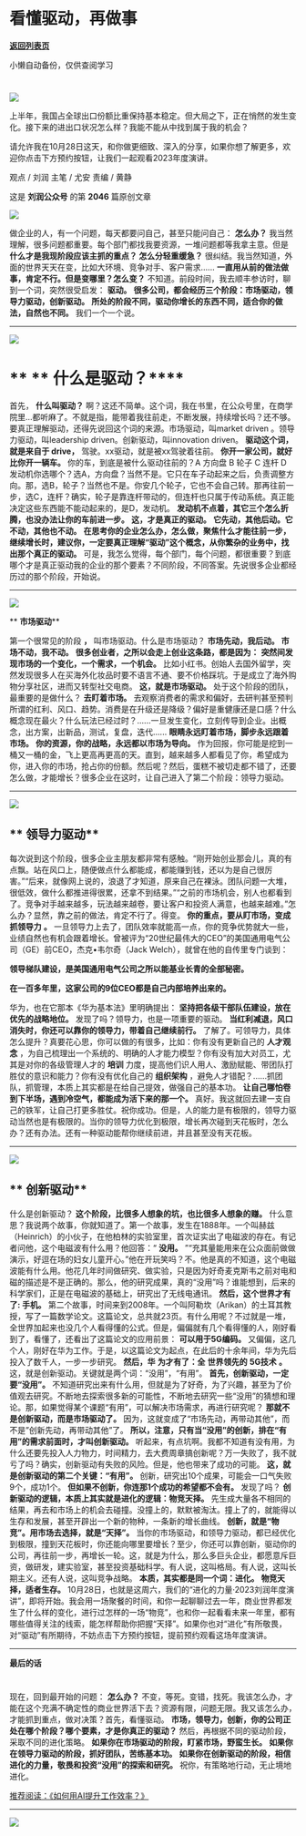 # 看懂驱动，再做事

[**返回列表页**](/gzh/刘润)

小懒自动备份，仅供查阅学习

#
![](https://mmbiz.qpic.cn/sz_mmbiz_jpg/Eia1pKbzLGbQ05rqf4tHyB6X44YvIRZf7ciayibtRy0rVSib8CQjW35A8ibcicFzDvdSceZ3wxRFa7icOhIMKPHicVnvEw/640?wx_fmt=jpeg&wxfrom;=5&wx;_lazy=1&wx;_co=1)

  

上半年，我国占全球出口份额比重保持基本稳定。但大局之下，正在悄然的发生变化。接下来的进出口状况怎么样？我能不能从中找到属于我的机会？

请允许我在10月28日这天，和你做更细致、深入的分享，如果你想了解更多，欢迎你点击下方预约按钮，让我们一起观看2023年度演讲。

  

观点 / 刘润 主笔 / 尤安 责编 / 黄静

这是 **刘润公众号** 的第 **2046** 篇原创文章

![](https://mmbiz.qpic.cn/sz_mmbiz_png/Eia1pKbzLGbSZ57HPo7A5mhKzhKlg5AokaIREqaw64oGKpiaSg9pz2EjBp3ZRqWY1KtKS3jGJY8tT6KuU1elczBQ/640?wx_fmt=png&wxfrom;=5&wx;_lazy=1&wx;_co=1)

做企业的人，有一个问题，每天都要问自己，甚至只能问自己： **怎么办？** 我当然理解，很多问题都重要。每个部门都找我要资源，一堆问题都等我拿主意。但是
**什么才是我现阶段应该主抓的重点？ **怎么分轻重缓急？**** 很纠结。我当然知道，外面的世界天天在变，比如大环境、竞争对手、客户需求......
**一直用从前的做法做事，肯定不行。但是变哪里？怎么变？** 不知道。前段时间，我去顺丰参访时，聊到一个词，突然很受启发： **驱动。**
**很多公司，都会经历三个阶段：市场驱动，领导力驱动，创新驱动。** **所处的阶段不同，驱动你增长的东西不同，适合你的做法，自然也不同。**
我们一个一个说。  
  

* * *

  
![](https://mmbiz.qpic.cn/sz_mmbiz_png/Eia1pKbzLGbRqOXK3HSrog18kGrRCUokhiagPnmJicKMAicnxp3Le36VY7SrqW9etBO8o9yv2R0MYUXcxdjKCARS8Q/640?wx_fmt=png&wxfrom;=5&wx;_lazy=1&wx;_co=1)

#  ** ** **什么是驱动？******

  
首先， **什么叫驱动？**
啊？这还不简单。这个词，我在书里，在公众号里，在商学院里...都听麻了。不就是指，能带着我往前走，不断发展，持续增长吗？还不够。要真正理解驱动，还得先说回这个词的来源。市场驱动，叫market
driven 。领导力驱动，叫leadership driven。创新驱动，叫innovation driven。 **驱动这个词，就是来自于
drive，** 驾驶。xx驱动，就是被xx驾驶着往前。 **你开一家公司，就好比你开一辆车。** 你的车，到底是被什么驱动往前的？A 方向盘 B 轮子 C
连杆 D
发动机你选哪个？选A，方向盘？当然不是。它只在车子动起来之后，负责调整方向。那，选B，轮子？当然也不是。你安几个轮子，它也不会自己转。那再往前一步，选C，连杆？确实，轮子是靠连杆带动的，但连杆也只属于传动系统。真正能决定这些东西能不能动起来的，是D，发动机。
**发动机不点着，其它三个怎么折腾，也没办法让你的车前进一步。** **这，才是真正的驱动。** **它先动，其他后动。它不动，其他也不动。**
**在思考你的企业怎么办，怎么做，聚焦什么才能往前一步，继续增长时，建议你，一定要真正理解“驱动”这个概念，从你繁杂的业务中，找出那个真正的驱动。**
可是，我怎么觉得，每个部门，每个问题，都很重要？到底哪个才是真正驱动我的企业的那个要素？不同阶段，不同答案。先说很多企业都经历过的那个阶段，开始说。  
  

* * *

  

![](https://mmbiz.qpic.cn/sz_mmbiz_png/Eia1pKbzLGbRqOXK3HSrog18kGrRCUokhljaWsMh0eUQCCXO9Xoq9zQa1CGYgzTyfAFEa53pgNS1wtLZgdksZCA/640?wx_fmt=png&wxfrom;=5&wx;_lazy=1&wx;_co=1)

 ** **市场驱动****

  
第一个很常见的阶段 **，** 叫市场驱动。什么是市场驱动？ **市场先动，我后动。 **市场不动，我不动。****
**很多创业者，之所以会走上创业这条路，都是因为：** **突然间发现市场的一个变化，一个需求，一个机会。**
比如小红书。创始人去国外留学，突然发现很多人在买海外化妆品时要不语言不通、要不价格踩坑。于是成立了海外购物分享社区，进而又转型社交电商。
**这，就是市场驱动。** 处于这个阶段的团队，最重要的是做什么？ **去盯着市场。**
去观察消费者的需求和偏好，去研判甚至预判所谓的红利、风口、趋势。消费是在升级还是降级？偏好是重健康还是口感？什么概念现在最火？什么玩法已经过时？......一旦发生变化，立刻传导到企业。出概念，出方案，出新品，测试，复盘，迭代......
**眼睛永远盯着市场，脚步永远跟着市场。** **你的资源，你的战略，永远都以市场为导向。**
作为回报，你可能是挖到一桶又一桶的金，飞上更高再更高的天。直到，越来越多人都看见了你，希望成为你，进入你的市场，抢占你的份额。然后呢？然后，蛋糕不被切走都不错了，还要怎么做，才能增长？很多企业在这时，让自己进入了第二个阶段：领导力驱动。  
  

* * *

  
![](https://mmbiz.qpic.cn/sz_mmbiz_png/Eia1pKbzLGbRqOXK3HSrog18kGrRCUokhY1bFJlkCvTG8ibYgBxU02vWiaFgYSZWjW9x4Q4bhNSXIzjhiaDGvJficLQ/640?wx_fmt=png&wxfrom;=5&wx;_lazy=1&wx;_co=1)

##  ** **领导力驱动****

  
每次说到这个阶段，很多企业主朋友都非常有感触。“刚开始创业那会儿，真的有点飘。站在风口上，随便做点什么都能成，都能赚到钱，还以为是自己很厉害。”“后来，就像网上说的，浪退了才知道，原来自己在裸泳。团队问题一大堆，很低效，做什么都推进得很累，还拿不到结果。”“之前的市场机会，别人也都看到了。竞争对手越来越多，玩法越来越卷，要让客户和投资人满意，也越来越难。”怎么办？显然，靠之前的做法，肯定不行了。得变。
**你的重点，要从盯市场，变成抓领导力** **。**
一旦领导力上去了，团队效率就能高一点，你的竞争优势就大一些，业绩自然也有机会跟着增长。曾被评为“20世纪最伟大的CEO”的美国通用电气公司（GE）前CEO，杰克•韦尔奇（Jack
Welch），就曾在他的自传里专门谈到：

 **领导梯队建设，是美国通用电气公司之所以能基业长青的全部秘密。**

 **在一百多年里，这家公司的9位CEO都是自己内部培养出来的。**

华为，也在它那本《华为基本法》里明确提出： **坚持把各级干部队伍建设，放在优先的战略地位。** 发现了吗？领导力，也是一项重要的驱动。
**当红利减退，风口消失时，你还可以靠你的领导力，带着自己继续前行。**
了解了。可领导力，具体怎么提升？真要花心思，你可以做的有很多，比如：你有没有更新自己的 **人才观念**
，为自己梳理出一个系统的、明确的人才能力模型？你有没有加大对员工，尤其是对你的各级管理人才的 **培训**
力度，提高他们识人用人、激励赋能、带团队打胜仗的意识和能力？你有没有优化自己的 **组织架构**
，避免人才错配？......抓团队，抓管理，本质上其实都是在给自己提效，做强自己的基本功。
**让自己哪怕卷到下半场，遇到冷空气，都能成为活下来的那一个。**
真好。我这就回去建一支自己的铁军，让自己打更多胜仗。祝你成功。但是，人的能力是有极限的，领导力驱动当然也是有极限的。当你的领导力优化到极限，增长再次碰到天花板时，怎么办？还有办法。还有一种驱动能帮你继续前进，并且甚至没有天花板。  
  

* * *

  
![](https://mmbiz.qpic.cn/sz_mmbiz_png/Eia1pKbzLGbRqOXK3HSrog18kGrRCUokhUIcCia8EC0QOibiaFvtY34rLjXvMvibdhB29IRlwnicXnWV6pNCIeqMzkdw/640?wx_fmt=png&wxfrom;=5&wx;_lazy=1&wx;_co=1)

##  ** **创新驱动****

  
什么是创新驱动？ **这个阶段，比很多人想象的坑，也比很多人想象的赚。**
什么意思？我说两个故事，你就知道了。第一个故事，发生在1888年。一个叫赫兹（Heinrich）的小伙子，在他柏林的实验室里，首次证实出了电磁波的存在。有记者问他，这个电磁波有什么用？他回答：“
**没用。**
”“充其量能用来在公众面前做做演示，好逗在场的妇女儿童开心。”他在开玩笑吗？不。他是真的不知道，这个电磁波能有什么用。他花几年时间做研究、做实验，只是因为好奇麦克斯韦之前对电和磁的描述是不是正确的。那么，他的研究成果，真的“没用”吗？谁能想到，后来的科学家们，正是在电磁波的基础上，研究出了无线电通讯。
**然后，这个世界才有了: 手机。**
第二个故事，时间来到2008年。一个叫阿勒坎（Arikan）的土耳其教授，写了一篇数学论文。这篇论文，总共就23页。有什么用呢？不过就是一堆，全世界加起来也没几个人看得懂的公式。但是，偏偏就有几个看得懂的人，刚好看到了，看懂了，还看出了这篇论文的应用前景：
**可以用于5G编码。** 又偏偏，这几个人，刚好在华为工作。于是，以这篇论文为起点，在此后的十余年间，华为先后投入了数千人，一步一步研究。
**然后，华** **为才有了：全** **世界领先的** **5G技术** **。** 这，就是创新驱动。关键就是两个词：“没用”，“有用”。
**首先，创新驱动，一定要“没用”。**
不知道研究出来有什么用，但就是为了好奇，为了兴趣，甚至为了价值观去研究。不断地去探索很多新的可能性，不断地去研究一些“没用”的猜想和理论。那，如果觉得某个课题“有用”，可以解决市场需求，再进行研究呢？
**那就不是创新驱动，而是市场驱动了。** 因为，这就变成了“市场先动，再带动其他”，而不是”创新先动，再带动其他”了。
**所以，注意，只有当“没用”的创新，排在“有用”的需求前面时，才叫创新驱动。**
听起来，有点坑啊。我都不知道有没有用，为什么还要先投入人力物力，时间精力，去大费周章搞创新呢？万一失败了，我不就亏了吗？确实，创新驱动有失败的风险。但是，他也带来了成功的可能。
**这，就是创新驱动的第二个关键：“有用”。** 创新，研究出10个成果，可能会一口气失败9个，成功1个。
**但如果不创新，你连那1个成功的希望都不会有。** 发现了吗？ **创新驱动的逻辑，本质上其实就是进化的逻辑：物竞天择。**
先生成大量各不相同的结果，再去和市场上的机会去碰撞。没撞上的，默默被淘汰。撞上了的，就能得以生存和发展，甚至开辟出一个新的物种，一条新的增长曲线。
**创新，就是“物竞”。用市场去选择，就是“天择”。**
当你的市场驱动，和领导力驱动，都已经优化到极限，撞到天花板时，你还能向哪里要增长？至少，你还可以靠创新，驱动你的公司，再往前一步，再增长一轮。这，就是为什么，那么多巨头企业，都愿意斥巨资，做研发，建实验室，甚至投资基础科学。有人说，这叫格局。有人说，这叫长期主义。还有人说，这叫竞争战略。
**本质，其实都是同一个词：进化。** **物竞天择，适者生存。**
10月28日，也就是这周六，我们的“进化的力量·2023刘润年度演讲”，即将开始。我会用一场聚餐的时间，和你一起聊聊过去一年，商业世界都发生了什么样的变化，进行过怎样的一场“物竞”，也和你一起看看未来一年里，都有哪些值得关注的线索，能怎样帮助你把握“天择”。如果你也对“进化”有所敬畏，对“驱动”有所期待，不妨点击下方预约按钮，提前预约观看这场年度演讲。

* * *

  
 **最后的话**  

##

##

#

#

#

现在，回到最开始的问题： **怎么办？**
不变，等死。变错，找死。我该怎么办，才能在这个充满不确定性的商业世界活下去？资源有限，问题无限。我又该怎么办，才能抓到重点，做对决策？首先，看懂驱动。
**市场，领导力，创新，你的公司正处在哪个阶段？哪个要素，才是你真正的驱动？** 然后，再根据不同的驱动阶段，采取不同的进化策略。
**如果你在市场驱动的阶段，盯紧市场，野蛮生长。** **如果你在领导力驱动的阶段，抓好团队，苦练基本功。**
**如果你在创新驱动的阶段，相信进化的力量，敬畏和投资“没用”的探索和研究。** 祝你，有策略地行动，无止境地进化。  
  
[推荐阅读：](https://mp.weixin.qq.com/s?__biz=MjM5NjM5MjQ4MQ==&mid=2651719879&idx=2&sn=2134c88627f522c2b56cebe9d16c3610&chksm=bd1353898a64da9f08b9cc444889eb19417b6cbc1b61113a754ddbc7fb0fc244661cdb030208&token=293154324&lang=zh_CN&scene=21#wechat_redirect)[《如何用AI提升工作效率？》](https://mp.weixin.qq.com/s?__biz=MjM5NjM5MjQ4MQ==&mid=2651719879&idx=2&sn=2134c88627f522c2b56cebe9d16c3610&chksm=bd1353898a64da9f08b9cc444889eb19417b6cbc1b61113a754ddbc7fb0fc244661cdb030208&token=293154324&lang=zh_CN&scene=21#wechat_redirect)

* * *

  

![](https://mmbiz.qpic.cn/sz_mmbiz_png/Eia1pKbzLGbRqOXK3HSrog18kGrRCUokhOs0dVnZteSgx9GaWkcevS768CYaUdNu1iatDLo24oaQVicwKMPHX2ibibQ/640?wx_fmt=png&wxfrom;=5&wx;_lazy=1&wx;_co=1)

